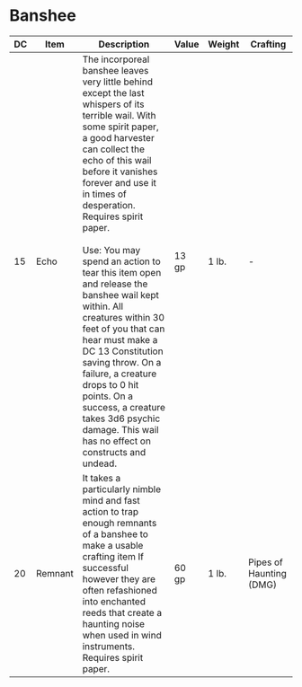 # Banshee

| DC  | Item    | Description                                                                                                                                                                                                                                                                                                                                                                                                                                                                                                                                                                                                                | Value | Weight | Crafting                |
| --- | ------- | -------------------------------------------------------------------------------------------------------------------------------------------------------------------------------------------------------------------------------------------------------------------------------------------------------------------------------------------------------------------------------------------------------------------------------------------------------------------------------------------------------------------------------------------------------------------------------------------------------------------------- | ----- | ------ | ----------------------- |
| 15  | Echo    | The incorporeal banshee leaves very little behind except the last whispers of its terrible wail. With some spirit paper, a good harvester can collect the echo of this wail before it vanishes forever and use it in times of desperation. Requires spirit paper.<br><br>Use: You may spend an action to tear this item open and release the banshee wail kept within. All creatures within 30 feet of you that can hear must make a DC 13 Constitution saving throw. On a failure, a creature drops to 0 hit points. On a success, a creature takes 3d6 psychic damage. This wail has no effect on constructs and undead. | 13 gp | 1 lb.  | -                       |
| 20  | Remnant | It takes a particularly nimble mind and fast action to trap enough remnants of a banshee to make a usable crafting item If successful however they are often refashioned into enchanted reeds that create a haunting noise when used in wind instruments. Requires spirit paper.                                                                                                                                                                                                                                                                                                                                           | 60 gp | 1 lb.  | Pipes of Haunting (DMG) |